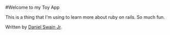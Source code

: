 #Welcome to my Toy App

<p> This is a thing that I'm using to learn more about ruby on rails. So much fun. </p>

Written by [Daniel Swain Jr](https://www.github.com/wisard1862).
